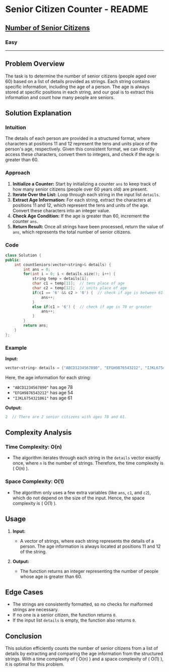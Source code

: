 # Senior Citizen Counter - README

<h2><a href="https://leetcode.com/problems/number-of-senior-citizens/"> Number of Senior Citizens</a></h2><h3>Easy</h3><hr>

## Problem Overview
The task is to determine the number of senior citizens (people aged over 60) based on a list of details provided as strings. Each string contains specific information, including the age of a person. The age is always stored at specific positions in each string, and our goal is to extract this information and count how many people are seniors.

## Solution Explanation

### Intuition
The details of each person are provided in a structured format, where characters at positions 11 and 12 represent the tens and units place of the person's age, respectively. Given this consistent format, we can directly access these characters, convert them to integers, and check if the age is greater than 60. 

### Approach
1. **Initialize a Counter:** Start by initializing a counter `ans` to keep track of how many senior citizens (people over 60 years old) are present.
2. **Iterate Over the List:** Loop through each string in the input list `details`.
3. **Extract Age Information:** For each string, extract the characters at positions 11 and 12, which represent the tens and units of the age. Convert these characters into an integer value.
4. **Check Age Condition:** If the age is greater than 60, increment the counter `ans`.
5. **Return Result:** Once all strings have been processed, return the value of `ans`, which represents the total number of senior citizens.

### Code
```cpp
class Solution {
public:
    int countSeniors(vector<string>& details) {
        int ans = 0;
        for(int i = 0; i < details.size(); i++) {
            string temp = details[i];
            char c1 = temp[11];  // tens place of age
            char c2 = temp[12];  // units place of age
            if(c1 == '6' && c2 > '0') {  // check if age is between 61-69
                ans++;
            }
            else if(c1 > '6') {  // check if age is 70 or greater
                ans++;
            }
        }
        return ans;
    }
};
```

### Example
**Input:**
```cpp
vector<string> details = {"ABCD1234567890", "EFGH9876543212", "IJKL6754321061"};
```
Here, the age information for each string:
- `"ABCD1234567890"` has age 78
- `"EFGH9876543212"` has age 54
- `"IJKL6754321061"` has age 61

**Output:** 
```cpp
2  // There are 2 senior citizens with ages 78 and 61.
```

## Complexity Analysis
### Time Complexity: O(n)
- The algorithm iterates through each string in the `details` vector exactly once, where `n` is the number of strings. Therefore, the time complexity is \( O(n) \).

### Space Complexity: O(1)
- The algorithm only uses a few extra variables (like `ans`, `c1`, and `c2`), which do not depend on the size of the input. Hence, the space complexity is \( O(1) \).

## Usage

1. **Input:** 
   - A vector of strings, where each string represents the details of a person. The age information is always located at positions 11 and 12 of the string.

2. **Output:** 
   - The function returns an integer representing the number of people whose age is greater than 60.

## Edge Cases
- The strings are consistently formatted, so no checks for malformed strings are necessary.
- If no one is a senior citizen, the function returns `0`.
- If the input list `details` is empty, the function also returns `0`.

## Conclusion
This solution efficiently counts the number of senior citizens from a list of details by extracting and comparing the age information from the structured strings. With a time complexity of \( O(n) \) and a space complexity of \( O(1) \), it is optimal for this problem.
